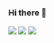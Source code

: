 ### Hi there 👋
<img align="center" src="https://github-readme-stats.vercel.app/api?username=Ash-broccoli&theme=midnight-purple&show_icons=true" />
<img align="center" src="https://github-readme-stats.vercel.app/api/top-langs/?username=Ash-broccoli&theme=midnight-purple&show_icons=true" />
<img align="center" src="https://activity-graph.herokuapp.com/graph?username=Ash-broccoli&custom_title=My%20Contributions%20&hide_border=false&bg_color=000000&color=ffffff&line=813bd3&point=80bda5&area=true" /><!--
**Ash-broccoli/Ash-broccoli** is a ✨ _special_ ✨ repository because its `README.md` (this file) appears on your GitHub profile.

Here are some ideas to get you started:

- 🔭 I’m currently working on ...
- 🌱 I’m currently learning ...
- 👯 I’m looking to collaborate on ...
- 🤔 I’m looking for help with ...
- 💬 Ask me about ...
- 📫 How to reach me: ...
- 😄 Pronouns: ...
- ⚡ Fun fact: ...
-->
